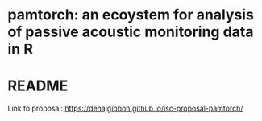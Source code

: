 pamtorch: an ecoystem for analysis of passive acoustic monitoring data
in R
================
# README
Link to proposal: https://denajgibbon.github.io/isc-proposal-pamtorch/
